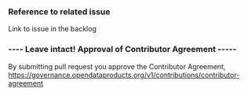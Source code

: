 
### Reference to related issue ###
Link to issue in the backlog


### ---- Leave intact! Approval of Contributor Agreement ----- ### 
By submitting pull request you approve the Contributor Agreement, https://governance.opendataproducts.org/v1/contributions/contributor-agreement 